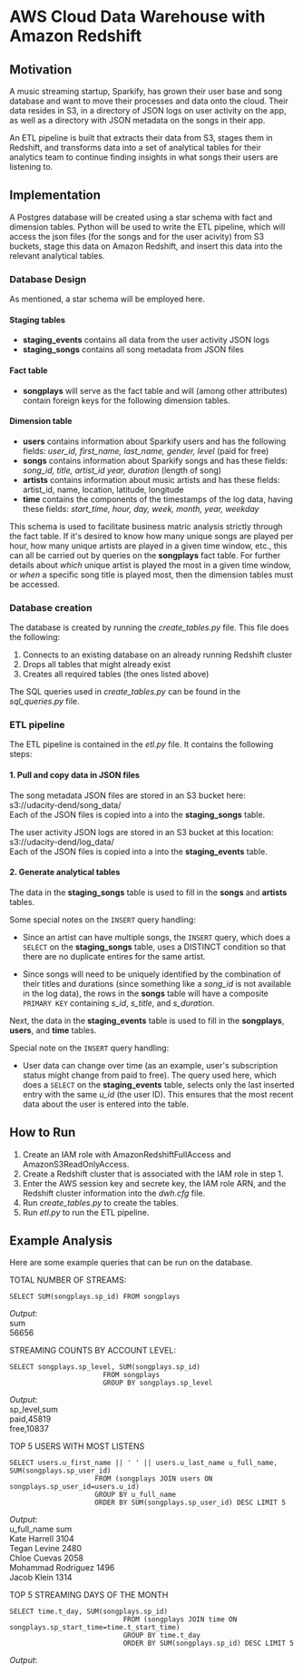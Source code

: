 # AWS Cloud Data Warehouse with Amazon Redshift

## Motivation
A music streaming startup, Sparkify, has grown their user base and song database and want to move their processes and data onto the cloud. 
Their data resides in S3, in a directory of JSON logs on user activity on the app, as well as a directory with JSON metadata on the songs in their app.  

An ETL pipeline is built that extracts their data from S3, stages them in Redshift, and transforms data into a set of analytical tables 
for their analytics team to continue finding insights in what songs their users are listening to.  

## Implementation
A Postgres database will be created using a star schema with fact and dimension tables. Python will be used to write the ETL pipeline, 
which will access the json files (for the songs and for the user acivity) from S3 buckets, stage this data on Amazon Redshift,
and insert this data into the relevant analytical tables.

### Database Design
As mentioned, a star schema will be employed here. 

#### Staging tables
* **staging_events** contains all data from the user activity JSON logs
* **staging_songs** contains all song metadata from JSON files 

#### Fact table
* **songplays** will serve as the fact table and will (among other attributes) contain foreign keys for the following dimension tables.

#### Dimension table
* **users** contains information about Sparkify users and has the following fields: *user_id, first_name, last_name, gender, level* (paid for free)
* **songs** contains information about Sparkify songs and has these fields: *song_id, title, artist_id year, duration* (length of song)
* **artists** contains information about music artists and has these fields: artist_id, name, location, latitude, longitude
* **time** contains the components of the timestamps of the log data, having these fields: *start_time, hour, day, week, month, year, weekday*  

This schema is used to facilitate business matric analysis strictly through the fact table. 
If it's desired to know how many unique songs are played per hour, how many unique artists are played in a given time window, etc., 
this can all be carried out by queries on the **songplays** fact table. For further details about *which* unique artist is played 
the most in a given time window, or *when* a specific song title is played most, then the dimension tables must be accessed. 

### Database creation
The database is created by running the *create_tables.py* file. This file does the following:
1. Connects to an existing database on an already running Redshift cluster
2. Drops all tables that might already exist
3. Creates all required tables (the ones listed above) 

The SQL queries used in *create_tables.py* can be found in the *sql_queries.py* file.  
  
  
### ETL pipeline
The ETL pipeline is contained in the *etl.py* file. It contains the following steps:

#### 1. Pull and copy data in JSON files
The song metadata JSON files are stored in an S3 bucket here: s3://udacity-dend/song_data/  
Each of the JSON files is copied into a into the **staging_songs** table.  

The user activity JSON logs are stored in an S3 bucket at this location: s3://udacity-dend/log_data/  
Each of the JSON files is copied into a into the **staging_events** table.

#### 2. Generate analytical tables
The data in the **staging_songs** table is used to fill in the **songs** and **artists** tables. 

Some special notes on the `INSERT` query handling:
* Since an artist can have multiple songs, the `INSERT` query, which does a `SELECT` on the **staging_songs** table, 
uses a DISTINCT condition so that there are no duplicate entires for the same artist.

* Since songs will need to be uniquely identified by the combination of their titles and durations (since something like a *song_id* is not available in the log data), the rows in the **songs** table will have a composite `PRIMARY KEY` containing *s_id*, *s_title*, and *s_duration*.  
  
Next, the data in the **staging_events** table is used to fill in the **songplays**, **users**, and **time** tables.  

Special note on the `INSERT` query handling:
* User data can change over time (as an example, user's subscription status might change from paid to free). The query used here, which does a `SELECT` on the **staging_events** table, selects only the last inserted entry with the same *u_id* (the user ID). This ensures that the most recent data about the user is entered into the table.  


## How to Run
1. Create an IAM role with AmazonRedshiftFullAccess and AmazonS3ReadOnlyAccess. 
2. Create a Redshift cluster that is associated with the IAM role in step 1.
3. Enter the AWS session key and secrete key, the IAM role ARN, and the Redshift cluster information into the *dwh.cfg* file.  
4. Run *create_tables.py* to create the tables.
5. Run *etl.py* to run the ETL pipeline.
  
  
## Example Analysis
Here are some example queries that can be run on the database.  

TOTAL NUMBER OF STREAMS:

    SELECT SUM(songplays.sp_id) FROM songplays
    
*Output*:  
sum  
56656

STREAMING COUNTS BY ACCOUNT LEVEL:  

    SELECT songplays.sp_level, SUM(songplays.sp_id) 
                           FROM songplays 
                           GROUP BY songplays.sp_level
*Output*:  
sp_level,sum  
paid,45819  
free,10837  

TOP 5 USERS WITH MOST LISTENS 

    SELECT users.u_first_name || ' ' || users.u_last_name u_full_name, SUM(songplays.sp_user_id) 
                         FROM (songplays JOIN users ON songplays.sp_user_id=users.u_id) 
                         GROUP BY u_full_name 
                         ORDER BY SUM(songplays.sp_user_id) DESC LIMIT 5

*Output*:  
u_full_name sum  
Kate Harrell	3104  
Tegan Levine	2480  
Chloe Cuevas	2058  
Mohammad Rodriguez	1496  
Jacob Klein	1314  

TOP 5 STREAMING DAYS OF THE MONTH  

    SELECT time.t_day, SUM(songplays.sp_id) 
                                FROM (songplays JOIN time ON songplays.sp_start_time=time.t_start_time) 
                                GROUP BY time.t_day 
                                ORDER BY SUM(songplays.sp_id) DESC LIMIT 5  
                                
*Output*:  
